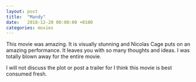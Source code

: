 ```yaml
---
layout: post
title:  "Mandy"
date:   2018-12-20 00:00:00 +0100
categories: movies
---
```



This movie was amazing. It is visually stunning and Nicolas Cage puts on an amazing performance. It leaves you with so many thoughts and ideas. I was totally blown away for the entire movie.

I will not discuss the plot or post a trailer for I think this movie is best consumed fresh.
